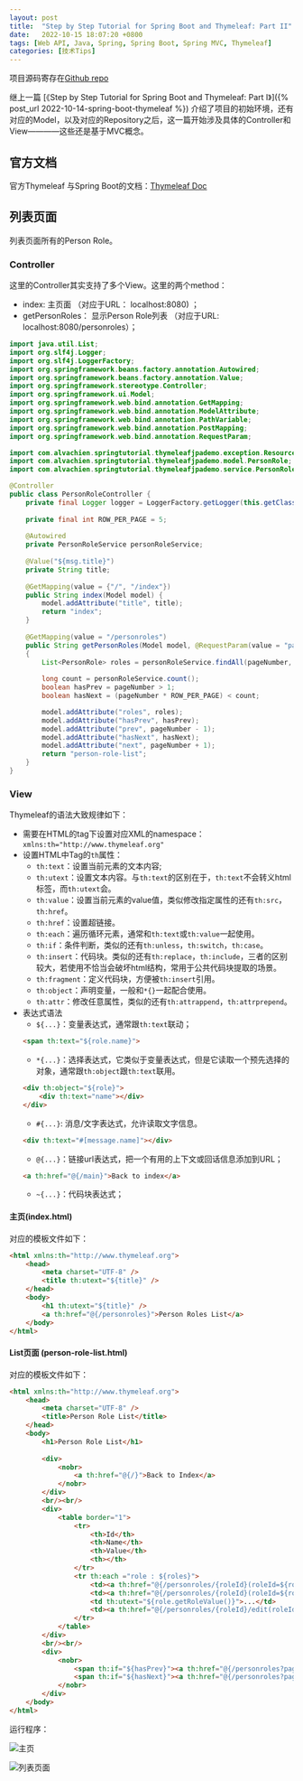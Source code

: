 ```yaml
---
layout: post
title:  "Step by Step Tutorial for Spring Boot and Thymeleaf: Part II"
date:   2022-10-15 18:07:20 +0800
tags: [Web API, Java, Spring, Spring Boot, Spring MVC, Thymeleaf]
categories: [技术Tips]
---
```


项目源码寄存在[Github repo](https://github.com/alvachien/learning-notes/tree/master/spring-tutorial/thymeleaf-jpa-demo)


继上一篇 [《Step by Step Tutorial for Spring Boot and Thymeleaf: Part I》]({% post_url 2022-10-14-spring-boot-thymeleaf %}) 介绍了项目的初始环境，还有对应的Model，以及对应的Repository之后，这一篇开始涉及具体的Controller和View————这些还是基于MVC概念。


## 官方文档   

官方Thymeleaf 与Spring Boot的文档：[Thymeleaf Doc](https://www.thymeleaf.org/doc/tutorials/3.0/thymeleafspring.html)

## 列表页面

列表页面所有的Person Role。

### Controller

这里的Controller其实支持了多个View。这里的两个method：
- index: 主页面 （对应于URL： localhost:8080) ；
- getPersonRoles： 显示Person Role列表 （对应于URL: localhost:8080/personroles）；


```java
import java.util.List;
import org.slf4j.Logger;
import org.slf4j.LoggerFactory;
import org.springframework.beans.factory.annotation.Autowired;
import org.springframework.beans.factory.annotation.Value;
import org.springframework.stereotype.Controller;
import org.springframework.ui.Model;
import org.springframework.web.bind.annotation.GetMapping;
import org.springframework.web.bind.annotation.ModelAttribute;
import org.springframework.web.bind.annotation.PathVariable;
import org.springframework.web.bind.annotation.PostMapping;
import org.springframework.web.bind.annotation.RequestParam;

import com.alvachien.springtutorial.thymeleafjpademo.exception.ResourceNotFoundException;
import com.alvachien.springtutorial.thymeleafjpademo.model.PersonRole;
import com.alvachien.springtutorial.thymeleafjpademo.service.PersonRoleService;

@Controller
public class PersonRoleController {
    private final Logger logger = LoggerFactory.getLogger(this.getClass());
 
    private final int ROW_PER_PAGE = 5;
 
    @Autowired
    private PersonRoleService personRoleService;
 
    @Value("${msg.title}")
    private String title;
 
    @GetMapping(value = {"/", "/index"})
    public String index(Model model) { 
        model.addAttribute("title", title);
        return "index";
    }
 
    @GetMapping(value = "/personroles")
    public String getPersonRoles(Model model, @RequestParam(value = "page", defaultValue = "1") int pageNumber) 
    { 
        List<PersonRole> roles = personRoleService.findAll(pageNumber, ROW_PER_PAGE);
 
        long count = personRoleService.count();
        boolean hasPrev = pageNumber > 1;
        boolean hasNext = (pageNumber * ROW_PER_PAGE) < count;

        model.addAttribute("roles", roles);
        model.addAttribute("hasPrev", hasPrev);
        model.addAttribute("prev", pageNumber - 1);
        model.addAttribute("hasNext", hasNext);
        model.addAttribute("next", pageNumber + 1);
        return "person-role-list";    
    }
}
```

### View

Thymeleaf的语法大致规律如下：
- 需要在HTML的tag下设置对应XML的namespace：`xmlns:th="http://www.thymeleaf.org"`
- 设置HTML中Tag的`th`属性：
    - `th:text`：设置当前元素的文本内容;
    - `th:utext`：设置文本内容。与`th:text`的区别在于，`th:text`不会转义html标签，而`th:utext`会。
    - `th:value`：设置当前元素的value值，类似修改指定属性的还有`th:src`，`th:href`。
    - `th:href`：设置超链接。
    - `th:each`：遍历循环元素，通常和`th:text`或`th:value`一起使用。
    - `th:if`：条件判断，类似的还有`th:unless`，`th:switch`，`th:case`。    
    - `th:insert`：代码块。类似的还有`th:replace`，`th:include`，三者的区别较大，若使用不恰当会破坏html结构，常用于公共代码块提取的场景。
    - `th:fragment`：定义代码块，方便被`th:insert`引用。
    - `th:object`：声明变量，一般和`*{}`一起配合使用。
    - `th:attr`：修改任意属性，类似的还有`th:attrappend`，`th:attrprepend`。
- 表达式语法
    - `${...}`：变量表达式，通常跟`th:text`联动；
    ```html
    <span th:text="${role.name}"> 
    ```
    - `*{...}`：选择表达式，它类似于变量表达式，但是它读取一个预先选择的对象，通常跟`th:object`跟`th:text`联用。
    ```html
    <div th:object="${role}">
        <div th:text="name"></div>
    </div>
    ```
    - `#{...}`: 消息/文字表达式，允许读取文字信息。
    ```html
    <div th:text="#[message.name]"></div>
    ```
    - `@{...}`：链接url表达式，把一个有用的上下文或回话信息添加到URL；
    ```html
    <a th:href="@{/main}">Back to index</a>
    ```
    - `~{...}`：代码块表达式；


#### 主页(index.html)

对应的模板文件如下：   

```html
<html xmlns:th="http://www.thymeleaf.org">
    <head>
        <meta charset="UTF-8" />
        <title th:utext="${title}" />
    </head>
    <body>
        <h1 th:utext="${title}" />
        <a th:href="@{/personroles}">Person Roles List</a>  
    </body>
</html>
```


#### List页面 (person-role-list.html)

对应的模板文件如下：

```html
<html xmlns:th="http://www.thymeleaf.org">
    <head>
        <meta charset="UTF-8" />
        <title>Person Role List</title>
    </head>
    <body>
        <h1>Person Role List</h1>
        
        <div>
            <nobr>
                <a th:href="@{/}">Back to Index</a>
            </nobr>
        </div>
        <br/><br/>
        <div>
            <table border="1">
                <tr>
                    <th>Id</th>
                    <th>Name</th>
                    <th>Value</th>
                    <th></th>
                </tr>
                <tr th:each ="role : ${roles}">
                    <td><a th:href="@{/personroles/{roleId}(roleId=${role.getId()})}" th:utext="${role.getId()}">...</a></td>
                    <td><a th:href="@{/personroles/{roleId}(roleId=${role.getId()})}" th:utext="${role.getRoleName()}">...</a></td>
                    <td th:utext="${role.getRoleValue()}">...</td>
                    <td><a th:href="@{/personroles/{roleId}/edit(roleId=${role.getId()})}">Edit</a></td>
                </tr>
            </table>          
        </div>
        <br/><br/>
        <div>
            <nobr>
                <span th:if="${hasPrev}"><a th:href="@{/personroles?page={prev}(prev=${prev})}">Prev</a>&nbsp;&nbsp;&nbsp;</span> 
                <span th:if="${hasNext}"><a th:href="@{/personroles?page={next}(next=${next})}">Next</a></span>
            </nobr>
        </div>
    </body>
</html>
```

运行程序：


![主页](/assets/uploads/2022/10/spring-boot-thymeleaf-app1.png)


![列表页面](/assets/uploads/2022/10/spring-boot-thymeleaf-app2.png)
